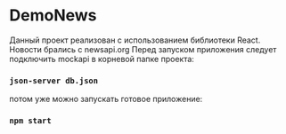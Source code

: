 # DemoNews

Данный проект реализован с использованием библиотеки React. Новости брались с newsapi.org 
Перед запуском приложения следует подключить mockapi в корневой папке проекта:
### `json-server db.json`
потом уже можно запускать готовое приложение:
### `npm start`

